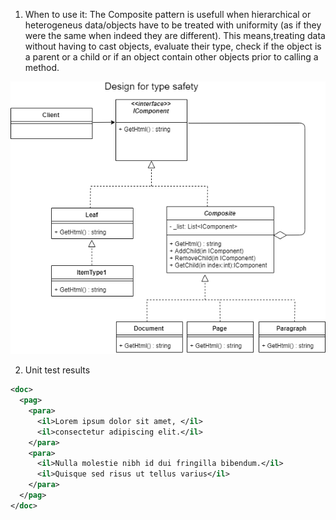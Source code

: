 1. When to use it: 
The Composite pattern is usefull when hierarchical or heterogeneus data/objects have to be treated with uniformity (as if they were the same when indeed they are different). This means,treating data without having to cast objects, evaluate their type, check if the object is a parent or a child or if an object contain other objects prior to calling a method.

<img src="../images/Composite.png">

2. Unit test results 

```xml
<doc>
  <pag>
    <para>
      <il>Lorem ipsum dolor sit amet, </il>
      <il>consectetur adipiscing elit.</il>
    </para>
    <para>
      <il>Nulla molestie nibh id dui fringilla bibendum.</il>
      <il>Quisque sed risus ut tellus varius</il>
    </para>
  </pag>
</doc>
```
